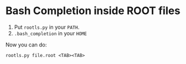 # Bash Completion inside ROOT files

1. Put `rootls.py` in your `PATH`.
2. `.bash_completion` in your `HOME`

Now you can do:
```
rootls.py file.root <TAB><TAB>
```
